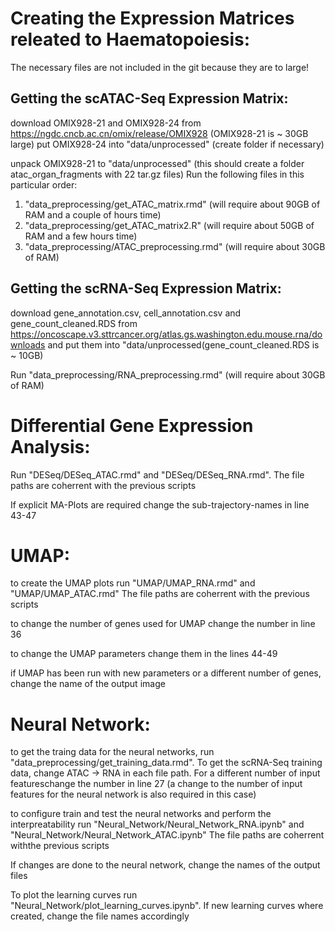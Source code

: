 # Creating the Expression Matrices releated to Haematopoiesis: 

The necessary files are not included in the git because they are to large!

## Getting the scATAC-Seq Expression Matrix:

download OMIX928-21 and OMIX928-24 from https://ngdc.cncb.ac.cn/omix/release/OMIX928 (OMIX928-21 is ~ 30GB large)
put OMIX928-24 into "data/unprocessed" (create folder if necessary)

unpack OMIX928-21 to "data/unprocessed" (this should create a folder atac_organ_fragments with 22 tar.gz files)
Run the following files in this particular order:
1. "data_preprocessing/get_ATAC_matrix.rmd" (will require about 90GB of RAM and a couple of hours time)
2. "data_preprocessing/get_ATAC_matrix2.R" (will require about 50GB of RAM and a few hours time)
3. "data_preprocessing/ATAC_preprocessing.rmd" (will require about 30GB of RAM)

## Getting the scRNA-Seq Expression Matrix:

download gene_annotation.csv, cell_annotation.csv and gene_count_cleaned.RDS from https://oncoscape.v3.sttrcancer.org/atlas.gs.washington.edu.mouse.rna/downloads and put them into "data/unprocessed(gene_count_cleaned.RDS is ~ 10GB)

Run "data_preprocessing/RNA_preprocessing.rmd" (will require about 30GB of RAM)

# Differential Gene Expression Analysis:

Run "DESeq/DESeq_ATAC.rmd" and "DESeq/DESeq_RNA.rmd". The file paths are coherrent with the previous scripts

If explicit MA-Plots are required change the sub-trajectory-names in line 43-47

# UMAP: 

to create the UMAP plots run "UMAP/UMAP_RNA.rmd" and "UMAP/UMAP_ATAC.rmd" The file paths are coherrent with the previous scripts

to change the number of genes used for UMAP change the number in line 36

to change the UMAP parameters change them in the lines 44-49

if UMAP has been run with new parameters or a different number of genes, change the name of the output image

# Neural Network:

to get the traing data for the neural networks, run "data_preprocessing/get_training_data.rmd". To get the scRNA-Seq training data, change ATAC -> RNA in each file path. For a different number of input featureschange the number in line 27 (a change to the number of input features for the neural network is also required in this case)

to configure train and test the neural networks and perform the interpreatability run "Neural_Network/Neural_Network_RNA.ipynb" and "Neural_Network/Neural_Network_ATAC.ipynb" The file paths are coherrent withthe previous scripts

If changes are done to the neural network, change the names of the output files

To plot the learning curves run "Neural_Network/plot_learning_curves.ipynb". If new learning curves where created, change the file names accordingly
    